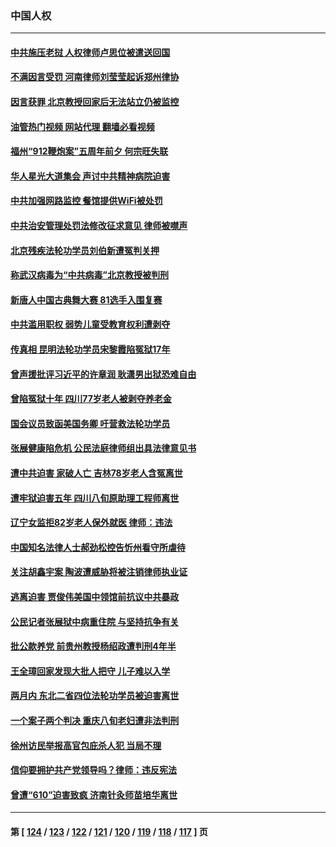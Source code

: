 ### 中国人权
---
#### [中共施压老挝 人权律师卢思位被遣送回国](../../pages/ncid278/n14074014.md?09160445) 
#### [不满因言受罚 河南律师刘莹莹起诉郑州律协](../../pages/ncid278/n14073445.md?09160445) 
#### [因言获罪 北京教授回家后无法站立仍被监控](../../pages/ncid278/n14072705.md?09160445) 
#### [油管热门视频 网站代理 翻墙必看视频](http://138.2.39.72:81/youtube.html?epic-marker?09160445)
#### [福州“912鞭炮案”五周年前夕 何宗旺失联](../../pages/ncid278/n14071786.md?09160445) 
#### [华人星光大道集会 声讨中共精神病院迫害](../../pages/ncid278/n14071782.md?09160445) 
#### [中共加强网路监控 餐馆提供WiFi被处罚](../../pages/ncid278/n14071345.md?09160445) 
#### [中共治安管理处罚法修改征求意见 律师被噤声](../../pages/ncid278/n14070976.md?09160445) 
#### [北京残疾法轮功学员刘伯新遭冤判关押](../../pages/ncid278/n14069619.md?09160445) 
#### [称武汉病毒为“中共病毒”北京教授被判刑](../../pages/ncid278/n14070053.md?09160445) 
#### [新唐人中国古典舞大赛 81选手入围复赛](../../pages/ncid278/n14069975.md?09160445) 
#### [中共滥用职权 弱势儿童受教育权利遭剥夺](../../pages/ncid278/n14069848.md?09160445) 
#### [传真相 昆明法轮功学员宋黎霞陷冤狱17年](../../pages/ncid278/n14069020.md?09160445) 
#### [曾声援批评习近平的许章润 耿潇男出狱恐难自由](../../pages/ncid278/n14069648.md?09160445) 
#### [曾陷冤狱十年 四川77岁老人被剥夺养老金](../../pages/ncid278/n14068260.md?09160445) 
#### [国会议员致函美国务卿 吁营救法轮功学员](../../pages/ncid278/n14068427.md?09160445) 
#### [张展健康陷危机 公民法庭律师组出具法律意见书](../../pages/ncid278/n14068363.md?09160445) 
#### [遭中共迫害 家破人亡 吉林78岁老人含冤离世](../../pages/ncid278/n14066833.md?09160445) 
#### [遭牢狱迫害五年 四川八旬原助理工程师离世](../../pages/ncid278/n14066297.md?09160445) 
#### [辽宁女监拒82岁老人保外就医 律师：违法](../../pages/ncid278/n14065881.md?09160445) 
#### [中国知名法律人士郝劲松控告忻州看守所虐待](../../pages/ncid278/n14065877.md?09160445) 
#### [关注胡鑫宇案 陶波遭威胁将被注销律师执业证](../../pages/ncid278/n14065596.md?09160445) 
#### [逃离迫害 贾俊伟美国中领馆前抗议中共暴政](../../pages/ncid278/n14065504.md?09160445) 
#### [公民记者张展狱中病重住院 与坚持抗争有关](../../pages/ncid278/n14065221.md?09160445) 
#### [批公款养党 前贵州教授杨绍政遭判刑4年半](../../pages/ncid278/n14064553.md?09160445) 
#### [王全璋回家发现大批人把守 儿子难以入学](../../pages/ncid278/n14064364.md?09160445) 
#### [两月内 东北二省四位法轮功学员被迫害离世](../../pages/ncid278/n14063270.md?09160445) 
#### [一个案子两个判决 重庆八旬老妇遭非法判刑](../../pages/ncid278/n14063531.md?09160445) 
#### [徐州访民举报高官包庇杀人犯 当局不理](../../pages/ncid278/n14062521.md?09160445) 
#### [信仰要拥护共产党领导吗？律师：违反宪法](../../pages/ncid278/n14061325.md?09160445) 
#### [曾遭“610”迫害致疯 济南针灸师苗培华离世](../../pages/ncid278/n14060519.md?09160445) 

---
#### 第 [ [124](./124.md?09160445) / [123](./123.md?09160445) / [122](./122.md?09160445) / [121](./121.md?09160445) / [120](./120.md?09160445) / [119](./119.md?09160445) / [118](./118.md?09160445) / [117](./117.md?09160445) ] 页
